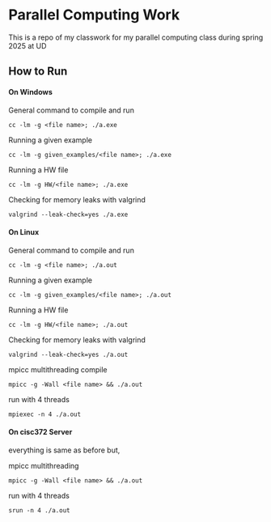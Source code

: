 # Parallel Computing Work
This is a repo of my classwork for my parallel computing class during spring 2025 at UD

## How to Run

#### On Windows

General command to compile and run
```console
cc -lm -g <file name>; ./a.exe
```
Running a given example
```console
cc -lm -g given_examples/<file name>; ./a.exe
```
Running a HW file
```console
cc -lm -g HW/<file name>; ./a.exe
```
Checking for memory leaks with valgrind
```console
valgrind --leak-check=yes ./a.exe
```

#### On Linux
General command to compile and run
```console
cc -lm -g <file name>; ./a.out
```
Running a given example
```console
cc -lm -g given_examples/<file name>; ./a.out
```
Running a HW file
```console
cc -lm -g HW/<file name>; ./a.out
```
Checking for memory leaks with valgrind
```console
valgrind --leak-check=yes ./a.out
```
mpicc multithreading compile
```
mpicc -g -Wall <file name> && ./a.out
```
run with 4 threads
```
mpiexec -n 4 ./a.out
```

#### On cisc372 Server
everything is same as before but,

mpicc multithreading
```
mpicc -g -Wall <file name> && ./a.out
```
run with 4 threads
```
srun -n 4 ./a.out
```